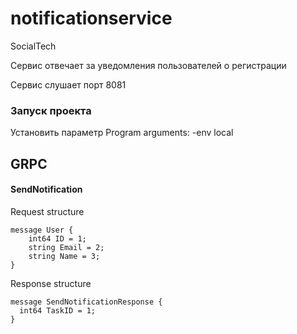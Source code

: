 # notificationservice
SocialTech

Сервис отвечает за уведомления пользователей о регистрации

Сервис слушает порт 8081

### Запуск проекта
Установить параметр Program arguments: -env local

## GRPC

#### SendNotification
Request structure
```
message User {
    int64 ID = 1;
    string Email = 2;
    string Name = 3;
}
```

Response structure
```
message SendNotificationResponse {
  int64 TaskID = 1;
}
```
